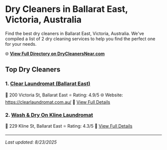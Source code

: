# Dry Cleaners in Ballarat East, Victoria, Australia

Find the best dry cleaners in Ballarat East, Victoria, Australia. We've compiled a list of 2 dry cleaning services to help you find the perfect one for your needs.

🌐 **[View Full Directory on DryCleanersNear.com](https://drycleanersnear.com/city/Australia/Victoria/Ballarat%20East)**

## Top Dry Cleaners

### 1. [Clear Laundromat (Ballarat East)](https://drycleanersnear.com/dryCleaner/689e94aae14d6a6816717664/clear-laundromat-ballarat-east)
📍 200 Victoria St, Ballarat East
⭐ Rating: 4.9/5
🌐 Website: https://clearlaundromat.com.au/
🔗 [View Full Details](https://drycleanersnear.com/dryCleaner/689e94aae14d6a6816717664/clear-laundromat-ballarat-east)

### 2. [Wash & Dry On Kline Laundromat](https://drycleanersnear.com/dryCleaner/689e94a9e14d6a6816717644/wash-dry-on-kline-laundromat)
📍 229 Kline St, Ballarat East
⭐ Rating: 4.3/5
🔗 [View Full Details](https://drycleanersnear.com/dryCleaner/689e94a9e14d6a6816717644/wash-dry-on-kline-laundromat)


---

*Last updated: 8/23/2025*
